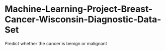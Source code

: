 # Machine-Learning-Project-Breast-Cancer-Wisconsin-Diagnostic-Data-Set
Predict whether the cancer is benign or malignant
